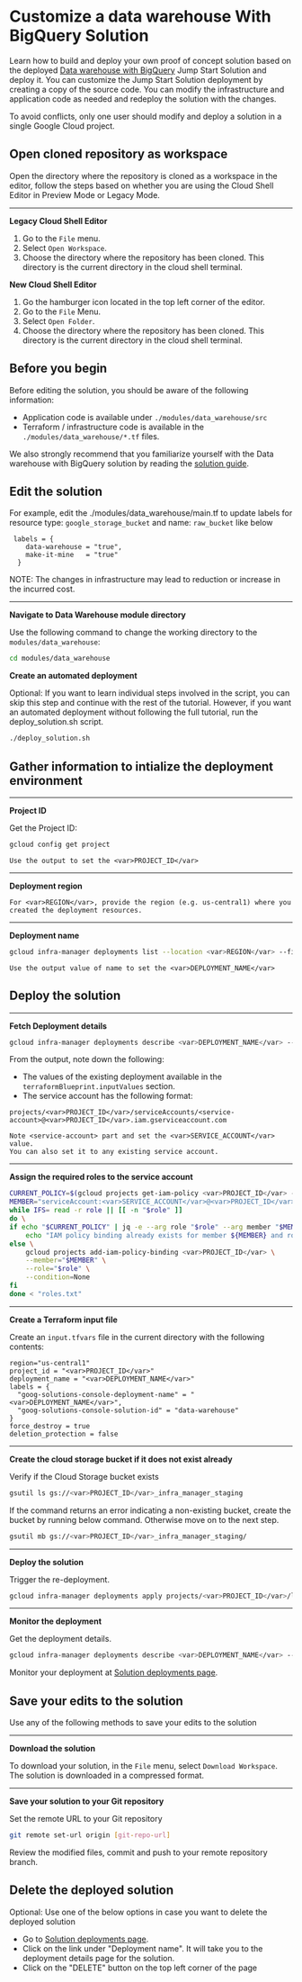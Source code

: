 <walkthrough-metadata>
  <meta name="title" content="Edit Jumpstart Solution and deploy tutorial " />
   <meta name="description" content="Make it mine neos tutorial" />
  <meta name="component_id" content="1361081" />
  <meta name="short_id" content="true" />
</walkthrough-metadata>

# Customize a data warehouse With BigQuery Solution

Learn how to build and deploy your own proof of concept solution based on the deployed [Data warehouse with BigQuery](https://console.cloud.google.com/products/solutions/details/data-warehouse) Jump Start Solution and deploy it. You can customize the Jump Start Solution deployment by creating a copy of the source code. You can modify the infrastructure and application code as needed and redeploy the solution with the changes.

To avoid conflicts, only one user should modify and deploy a solution in a single Google Cloud project.

## Open cloned repository as workspace

Open the directory where the repository is cloned as a workspace in the editor, follow the steps based on whether you are using the Cloud Shell Editor in Preview Mode or Legacy Mode.

---
**Legacy Cloud Shell Editor**

1. Go to the `File` menu.
2. Select `Open Workspace`.
3. Choose the directory where the repository has been cloned. This directory is the current directory in the cloud shell terminal.

**New Cloud Shell Editor**

1. Go the hamburger icon located in the top left corner of the editor.
2. Go to the `File` Menu.
3. Select `Open Folder`.
4. Choose the directory where the repository has been cloned. This directory is the current directory in the cloud shell terminal.

## Before you begin

Before editing the solution, you should be aware of the following information:
* Application code is available under `./modules/data_warehouse/src`
* Terraform / infrastructure code is available in the `./modules/data_warehouse/*.tf` files.

We also strongly recommend that you familiarize yourself with the Data warehouse with BigQuery solution by reading the [solution guide](https://cloud.google.com/solutions/data-warehouse).

## Edit the solution

For example, edit the <walkthrough-editor-select-line filePath="./modules/data_warehouse/main.tf" startLine="79" endLine="80" startCharacterOffset="0" endCharacterOffset="0">./modules/data_warehouse/main.tf</walkthrough-editor-select-line> to update labels for resource type: `google_storage_bucket` and name: `raw_bucket` like below

```
 labels = {
    data-warehouse = "true",
    make-it-mine   = "true"
  }
```

NOTE: The changes in infrastructure may lead to reduction or increase in the incurred cost.

---
**Navigate to Data Warehouse module directory**

Use the following command to change the working directory to the `modules/data_warehouse`:
```bash
cd modules/data_warehouse
```

**Create an automated deployment**

Optional: If you want to learn individual steps involved in the script, you can skip this step and continue with the rest of the tutorial. However, if you want an automated deployment without following the full tutorial, run the <walkthrough-editor-open-file filePath="./modules/data_warehouse/deploy_solution.sh">deploy_solution.sh</walkthrough-editor-open-file> script.

```bash
./deploy_solution.sh
```

## Gather information to intialize the deployment environment

---
**Project ID**

Get the Project ID:

```bash
gcloud config get project
```

```
Use the output to set the <var>PROJECT_ID</var>
```
---
**Deployment region**

```
For <var>REGION</var>, provide the region (e.g. us-central1) where you created the deployment resources.
```
---
**Deployment name**

```bash
gcloud infra-manager deployments list --location <var>REGION</var> --filter="labels.goog-solutions-console-deployment-name:* AND labels.goog-solutions-console-solution-id:data-warehouse"
```

```
Use the output value of name to set the <var>DEPLOYMENT_NAME</var>
```

## Deploy the solution


---
**Fetch Deployment details**
```bash
gcloud infra-manager deployments describe <var>DEPLOYMENT_NAME</var> --location <var>REGION</var>
```
From the output, note down the following:
* The values of the existing deployment available in the `terraformBlueprint.inputValues` section.
* The service account has the following format:

```
projects/<var>PROJECT_ID</var>/serviceAccounts/<service-account>@<var>PROJECT_ID</var>.iam.gserviceaccount.com
```

```
Note <service-account> part and set the <var>SERVICE_ACCOUNT</var> value.
You can also set it to any existing service account.
```

---
**Assign the required roles to the service account**
```bash
CURRENT_POLICY=$(gcloud projects get-iam-policy <var>PROJECT_ID</var> --format=json)
MEMBER="serviceAccount:<var>SERVICE_ACCOUNT</var>@<var>PROJECT_ID</var>.iam.gserviceaccount.com"
while IFS= read -r role || [[ -n "$role" ]]
do \
if echo "$CURRENT_POLICY" | jq -e --arg role "$role" --arg member "$MEMBER" '.bindings[] | select(.role == $role) | .members[] | select(. == $member)' > /dev/null; then \
    echo "IAM policy binding already exists for member ${MEMBER} and role ${role}"
else \
    gcloud projects add-iam-policy-binding <var>PROJECT_ID</var> \
    --member="$MEMBER" \
    --role="$role" \
    --condition=None
fi
done < "roles.txt"
```

---
**Create a Terraform input file**

Create an `input.tfvars` file in the current directory with the following contents:

```
region="us-central1"
project_id = "<var>PROJECT_ID</var>"
deployment_name = "<var>DEPLOYMENT_NAME</var>"
labels = {
  "goog-solutions-console-deployment-name" = "<var>DEPLOYMENT_NAME</var>",
  "goog-solutions-console-solution-id" = "data-warehouse"
}
force_destroy = true
deletion_protection = false
```

---

**Create the cloud storage bucket if it does not exist already**

Verify if the Cloud Storage bucket exists
```bash
gsutil ls gs://<var>PROJECT_ID</var>_infra_manager_staging
```

If the command returns an error indicating a non-existing bucket, create the bucket by running below command. Otherwise move on to the next step.
```bash
gsutil mb gs://<var>PROJECT_ID</var>_infra_manager_staging/
```

---
**Deploy the solution**

Trigger the re-deployment. 
```bash
gcloud infra-manager deployments apply projects/<var>PROJECT_ID</var>/locations/<var>REGION</var>/deployments/<var>DEPLOYMENT_NAME</var> --service-account projects/<var>PROJECT_ID</var>/serviceAccounts/<var>SERVICE_ACCOUNT</var>@<var>PROJECT_ID</var>.iam.gserviceaccount.com --local-source="." --inputs-file=./input.tfvars --labels="modification-reason=make-it-mine,goog-solutions-console-deployment-name=<var>DEPLOYMENT_NAME</var>,goog-solutions-console-solution-id=data-warehouse,goog-config-partner=sc"
```

---
**Monitor the deployment**

Get the deployment details.

```bash
gcloud infra-manager deployments describe <var>DEPLOYMENT_NAME</var> --location <var>REGION</var>
```

Monitor your deployment at [Solution deployments page](https://console.cloud.google.com/products/solutions/deployments?pageState=(%22deployments%22:(%22f%22:%22%255B%257B_22k_22_3A_22Labels_22_2C_22t_22_3A13_2C_22v_22_3A_22_5C_22modification-reason%2520_3A%2520make-it-mine_5C_22_22_2C_22s_22_3Atrue_2C_22i_22_3A_22deployment.labels_22%257D%255D%22))).

## Save your edits to the solution

Use any of the following methods to save your edits to the solution

---
**Download the solution**

To download your solution, in the `File` menu, select `Download Workspace`. The solution is downloaded in a compressed format.

---
**Save your solution to your Git repository**

Set the remote URL to your Git repository
```bash 
git remote set-url origin [git-repo-url]
```

Review the modified files, commit and push to your remote repository branch.

## Delete the deployed solution

Optional: Use one of the below options in case you want to delete the deployed solution

* Go to [Solution deployments page](https://console.cloud.google.com/products/solutions/deployments?pageState=(%22deployments%22:(%22f%22:%22%255B%257B_22k_22_3A_22Labels_22_2C_22t_22_3A13_2C_22v_22_3A_22_5C_22modification-reason%2520_3A%2520make-it-mine_5C_22_22_2C_22s_22_3Atrue_2C_22i_22_3A_22deployment.labels_22%257D%255D%22))).
* Click on the link under "Deployment name". It will take you to the deployment details page for the solution.
* Click on the "DELETE" button on the top left corner of the page

<walkthrough-inline-feedback></walkthrough-inline-feedback>
  
